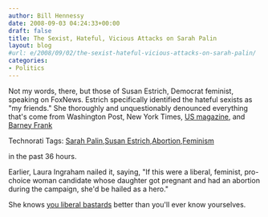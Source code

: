 ```yaml
---
author: Bill Hennessy
date: 2008-09-03 04:24:33+00:00
draft: false
title: The Sexist, Hateful, Vicious Attacks on Sarah Palin
layout: blog
#url: e/2008/09/02/the-sexist-hateful-vicious-attacks-on-sarah-palin/
categories:
- Politics
---
```


Not my words, there, but those of Susan Estrich, Democrat feminist, speaking on FoxNews. Estrich specifically identified the hateful sexists as "my friends." She thoroughly and unquestionably denounced everything that's come from Washington Post, New York Times, [US magazine](https://michellemalkin.com/2008/09/02/pds-alert-us-magazines-partisan-hit-job/), and [Barney Frank](https://gatewaypundit.blogspot.com/2008/09/leading-democrat-sarah-palins-family.html)

Technorati Tags: [Sarah Palin](https://technorati.com/tags/Sarah%20Palin),[Susan Estrich](https://technorati.com/tags/Susan%20Estrich),[Abortion](https://technorati.com/tags/Abortion),[Feminism](https://technorati.com/tags/Feminism)

in the past 36 hours. 

Earlier, Laura Ingraham nailed it, saying, "If this were a liberal, feminist, pro-choice woman candidate whose daughter got pregnant and had an abortion during the campaign, she'd be hailed as a hero."

She knows [you liberal bastards](https://hennessysview.com/2008/09/02/media-hit-rock-bottom-over-palin/) better than you'll ever know yourselves.
